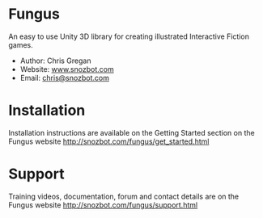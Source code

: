 Fungus
======

An easy to use Unity 3D library for creating illustrated Interactive Fiction games.

- Author: Chris Gregan
- Website: www.snozbot.com
- Email: chris@snozbot.com

Installation
============

Installation instructions are available on the Getting Started section on the Fungus website
http://snozbot.com/fungus/get_started.html

Support
=======

Training videos, documentation, forum and contact details are on the Fungus website
http://snozbot.com/fungus/support.html
